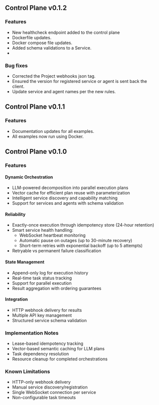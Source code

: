 ## Control Plane v0.1.2

### Features
- New healthcheck endpoint added to the control plane
- Dockerfile updates.
- Docker compose file updates.
- Added schema validations to a Service.
-
### Bug fixes
- Corrected the Project webhooks json tag.
- Ensured the version for registered service or agent is sent back the client.
- Update service and agent names per the new rules.

## Control Plane v0.1.1

### Features
- Documentation updates for all examples.
- All examples now run using Docker.

## Control Plane v0.1.0

### Features

#### Dynamic Orchestration
- LLM-powered decomposition into parallel execution plans
- Vector cache for efficient plan reuse with parameterization
- Intelligent service discovery and capability matching
- Support for services and agents with schema validation

#### Reliability
- Exactly-once execution through idempotency store (24-hour retention)
- Smart service health handling:
    - WebSocket heartbeat monitoring
    - Automatic pause on outages (up to 30-minute recovery)
    - Short-term retries with exponential backoff (up to 5 attempts)
- Retryable vs permanent failure classification

#### State Management
- Append-only log for execution history
- Real-time task status tracking
- Support for parallel execution
- Result aggregation with ordering guarantees

#### Integration
- HTTP webhook delivery for results
- Multiple API key management
- Structured service schema validation

### Implementation Notes
- Lease-based idempotency tracking
- Vector-based semantic caching for LLM plans
- Task dependency resolution
- Resource cleanup for completed orchestrations

### Known Limitations
- HTTP-only webhook delivery
- Manual service discovery/registration
- Single WebSocket connection per service
- Non-configurable task timeouts
